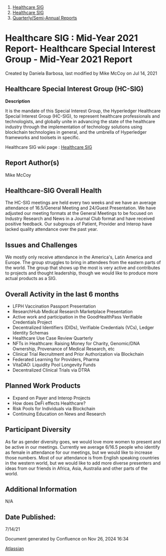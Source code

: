 1. [Healthcare SIG](index.html)
2. [Healthcare SIG](Healthcare-SIG_20545573.html)
3. [Quarterly/Semi-Annual Reports](20550864.html)

# Healthcare SIG : Mid-Year 2021 Report- Healthcare Special Interest Group - Mid-Year 2021 Report

Created by Daniela Barbosa, last modified by Mike McCoy on Jul 14, 2021

## Healthcare Special Interest Group (HC-SIG)

**Description**

It is the mandate of this Special Interest Group, the Hyperledger Healthcare Special Interest Group (HC-SIG), to represent healthcare professionals and technologists, and globally unite in advancing the state of the healthcare industry through the implementation of technology solutions using blockchain technologies in general, and the umbrella of Hyperledger frameworks and toolsets in specific.

Healthcare SIG wiki page : [Healthcare SIG](https://lf-hyperledger.atlassian.net/wiki/display/HCSIG/Healthcare+SIG)

## Report Author(s)

Mike McCoy

## Healthcare-SIG Overall Health

The HC-SIG meetings are held every two weeks and we have an average attendance of 16.5/General Meeting and 24/Guest Presentation. We have adjusted our meeting formats at the General Meetings to be focused on Industry Research and News in a Journal Club format and have received positive feedback. Our subgroups of Patient, Provider and Interop have lacked quality attendance over the past year.

## Issues and Challenges

We mostly only receive attendance in the America's, Latin America and Europe. The group struggles to bring in attendees from the eastern parts of the world. The group that shows up the most is very active and contributes to projects and thought leadership, though we would like to produce more actual products as a SIG.

## Overall Activity in the last 6 months

- LFPH Vaccination Passport Presentation
- ResearchHub Medical Research Marketplace Presentation
- Active work and participation in the GoodHealthPass Verifiable Credentials Project
- Decentralized Identifiers (DIDs), Verifiable Credentials (VCs), Ledger Identity Schemas
- Healthcare Use Case Review Quarterly
- NFTs in Healthcare: Raising Money for Charity, Genomic/DNA Ownership, Provenance of Medical Research, etc
- Clinical Trial Recruitment and Prior Authorization via Blockchain
- Federated Learning for Providers, Pharma
- VitaDAO: Liquidity Pool Longevity Funds
- Decentralized Clinical Trials via DTRA

## Planned Work Products

- Expand on Payer and Interop Projects
- How does DeFi effects Healthcare?
- Risk Pools for Individuals via Blockchain
- Continuing Education on News and Research

## Participant Diversity

As far as gender diversity goes, we would love more women to present and be active in our meetings. Currently we average 6/16.5 people who identify as female in attendance for our meetings, but we would like to increase those numbers. Most of our attendance is from English speaking countries in the western world, but we would like to add more diverse presenters and ideas from our friends in Africa, Asia, Australia and other parts of the world. 

## Additional Information

N/A

## Date Published:

7/14/21

Document generated by Confluence on Nov 26, 2024 16:34

[Atlassian](http://www.atlassian.com/)
